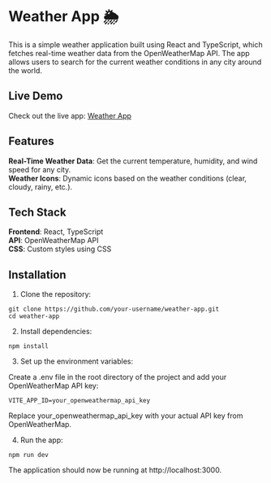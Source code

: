 # Weather App 🌦️
This is a simple weather application built using React and TypeScript, which fetches real-time weather data from the OpenWeatherMap API. The app allows users to search for the current weather conditions in any city around the world.

## Live Demo
Check out the live app: [Weather App](#https://weather-app-rho-khaki.vercel.app/)

## Features
**Real-Time Weather Data**: Get the current temperature, humidity, and wind speed for any city.<br/>
**Weather Icons**: Dynamic icons based on the weather conditions (clear, cloudy, rainy, etc.).

## Tech Stack
**Frontend**: React, TypeScript<br/>
**API**: OpenWeatherMap API<br/>
**CSS**: Custom styles using CSS</br>

## Installation

1. Clone the repository:
```
git clone https://github.com/your-username/weather-app.git
cd weather-app
```
2. Install dependencies:
```
npm install
```
3. Set up the environment variables:

Create a .env file in the root directory of the project and add your OpenWeatherMap API key:
```
VITE_APP_ID=your_openweathermap_api_key
```
Replace your_openweathermap_api_key with your actual API key from OpenWeatherMap.

4. Run the app:
```
npm run dev
```
The application should now be running at http://localhost:3000.